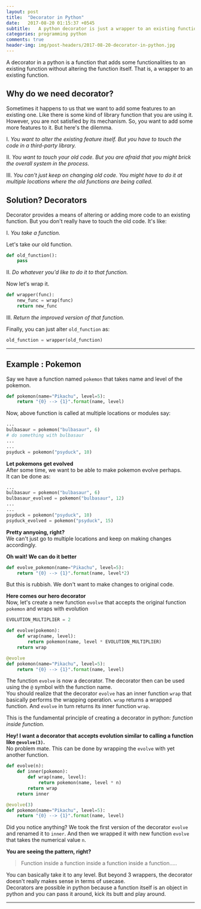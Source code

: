 ```yaml
---
layout: post
title:  "Decorator in Python"
date:   2017-08-20 01:15:37 +0545
subtitle:   A python decorator is just a wrapper to an existing function to add more functionality to it.
categories: programming python
comments: true
header-img: img/post-headers/2017-08-20-decorator-in-python.jpg
---
```


A decorator in a python is a function that adds some functionalities to an existing function without altering the function
itself. That is, a wrapper to an existing function.

## Why do we need decorator?
Sometimes it happens to us that we want to add some features to an existing one. Like there is some kind of library function that you are using it.
However, you are not satisfied by its mechanism. So, you want to add some more features to it. But here's the dilemma. 

I. *You want to alter the existing feature itself. But you have to touch the code in a third-party library.*  

II. *You want to touch your old code. But you are afraid that you might brick the overall system in the process.*

III. *You can't just keep on changing old code. You might have to do it at multiple locations where the old functions are being called.*


## Solution? Decorators
Decorator provides a means of altering or adding more code to an existing function. But you don't really have to touch the old code. 
It's like:

I. *You take a function.*

Let's take our old function.
```python
def old_function():
    pass
```

II. *Do whatever you'd like to do it to that function.*

Now let's wrap it.
```python
def wrapper(func):
    new_func = wrap(func)
    return new_func
```

III. *Return the improved version of that function.*

Finally, you can just alter `old_function` as:
```python
old_function = wrapper(old_function)
```

------

## Example : Pokemon
Say we have a function named `pokemon` that takes name and level of the pokemon.

```python
def pokemon(name="Pikachu", level=5):
    return "{0} --> {1}".format(name, level)
```

Now, above function is called at multiple locations or modules say:
```python
...
bulbasaur = pokemon("bulbasaur", 6)
# do something with bulbasaur
...
...
psyduck = pokemon("psyduck", 10)
```

**Let pokemons get evolved**  
After some time, we want to be able to make pokemon evolve perhaps.  
It can be done as:

```python
...
bulbasaur = pokemon("bulbasaur", 6)
bulbasaur_evolved = pokemon("bulbasaur", 12)
...
...
psyduck = pokemon("psyduck", 10)
psyduck_evolved = pokemon("psyduck", 15)
```

**Pretty annyoing, right?**  
We can't just go to multiple locations and keep on making changes accordingly.

**Oh wait! We can do it better**
```python
def evolve_pokemon(name="Pikachu", level=5):
    return "{0} --> {1}".format(name, level*2)
```
But this is rubbish. We don't want to make changes to original code.

**Here comes our hero decorator**  
Now, let's create a new function `evolve` that accepts the original function `pokemon` and wraps with evolution
```python
EVOLUTION_MULTIPLIER = 2

def evolve(pokemon):
    def wrap(name, level):
        return pokemon(name, level * EVOLUTION_MULTIPLIER)
    return wrap

@evolve
def pokemon(name="Pikachu", level=5):
    return "{0} --> {1}".format(name, level)

```

The function `evolve` is now a decorator. The decorator then can be used using the `@` symbol with the function name.  
You should realize that the decorator `evolve` has an inner function `wrap` that basically performs the wrapping operation.
`wrap` returns a wrapped function. And `evolve` in turn returns its inner function `wrap`.

This is the fundamental principle of creating a decorator in python: *function inside function.*

**Hey! I want a decorator that accepts evolution similar to calling a function  like `@evolve(3)`.**  
No problem mate. This can be done by wrapping the `evolve` with yet another function.   

```python
def evolve(n):
    def inner(pokemon):
        def wrap(name, level):
            return pokemon(name, level * n)
        return wrap
    return inner

@evolve(3)
def pokemon(name="Pikachu", level=5):
    return "{0} --> {1}".format(name, level)
```

Did you notice anything? We took the first version of the decorator `evolve` and renamed it to `inner`. 
And then we wrapped it with new function `evolve` that takes the numerical value `n`.

**You are seeing the pattern, right?**  
>Function inside a function inside a function inside a function.....  

You can basically take it to any level. But beyond 3 wrappers, the decorator doesn't really makes sense in terms of usecase.  
Decorators are possible in python because a function itself is an object in python and you can pass it around, kick its butt
and play around.

------
